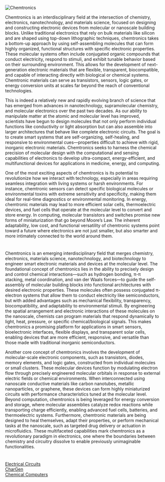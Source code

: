 ![Chemtronics](https://github.com/user-attachments/assets/ac73f1a0-808b-4b5b-8014-cf1128859618)

Chemtronics is an interdisciplinary field at the intersection of chemistry, electronics, nanotechnology, and materials science, focused on designing and constructing electronic devices from molecular or nanoscale building blocks. Unlike traditional electronics that rely on bulk materials like silicon and are shaped using top-down lithographic techniques, chemtronics takes a bottom-up approach by using self-assembling molecules that can form highly organized, functional structures with specific electronic properties. These molecular systems often include conjugated organic compounds that conduct electricity, respond to stimuli, and exhibit tunable behavior based on their surrounding environment. This allows for the development of next-generation electronic materials that are flexible, transparent, biocompatible, and capable of interacting directly with biological or chemical systems. Chemtronic materials can serve as transistors, sensors, logic gates, or energy conversion units at scales far beyond the reach of conventional technologies.

This is indeed a relatively new and rapidly evolving branch of science that has emerged from advances in nanotechnology, supramolecular chemistry, and molecular electronics over the past two decades. As our ability to manipulate matter at the atomic and molecular level has improved, scientists have begun to design molecules that not only perform individual functions like conductivity or light absorption but can also assemble into larger architectures that behave like complete electronic circuits. The goal is to create smart systems that are self-organizing, self-healing, and responsive to environmental cues—properties difficult to achieve with rigid, inorganic electronic materials. Chemtronics seeks to harness the chemical precision of molecular design with the computational and sensing capabilities of electronics to develop ultra-compact, energy-efficient, and multifunctional devices for applications in medicine, energy, and computing.

One of the most exciting aspects of chemtronics is its potential to revolutionize how we interact with technology, especially in areas requiring seamless integration with living systems or harsh environments. For instance, chemtronic sensors can detect specific biological molecules or environmental toxins with extreme sensitivity and specificity, making them ideal for real-time diagnostics or environmental monitoring. In energy, chemtronic materials may lead to more efficient solar cells, thermoelectric devices, and fuel cells that operate at the molecular level to convert and store energy. In computing, molecular transistors and switches promise new forms of miniaturization that go beyond Moore’s Law. The inherent adaptability, low cost, and functional versatility of chemtronic systems point toward a future where electronics are not just smaller, but also smarter and more intimately connected to the world around them.

#

Chemtronics is an emerging interdisciplinary field that merges chemistry, electronics, materials science, nanotechnology, and biotechnology to engineer smart electronic materials and devices at the molecular level. The foundational concept of chemtronics lies in the ability to precisely design and control chemical interactions—such as hydrogen bonding, π-π stacking, metal coordination, and van der Waals forces—to guide the self-assembly of molecular building blocks into functional architectures with desired electronic properties. These molecules often possess conjugated π-electron systems that allow them to conduct electricity like semiconductors, but with added advantages such as mechanical flexibility, transparency, biocompatibility, and adaptability to environmental stimuli. By engineering the spatial arrangement and electronic interactions of these molecules on the nanoscale, chemists can program materials that respond dynamically to light, heat, pressure, or specific chemical/biological signals. This makes chemtronics a promising platform for applications in smart sensors, bioelectronic interfaces, flexible displays, and transparent solar cells, enabling devices that are more efficient, responsive, and versatile than those made with traditional inorganic semiconductors.

Another core concept of chemtronics involves the development of molecular-scale electronic components, such as transistors, diodes, memory elements, and logic gates, constructed from individual molecules or small clusters. These molecular devices function by modulating electron flow through precisely engineered molecular orbitals in response to external electric fields or chemical environments. When interconnected using nanoscale conductive materials like carbon nanotubes, metallic nanoparticles, or graphene, these devices can form highly miniaturized circuits with performance characteristics tuned at the molecular level. Beyond computation, chemtronics is being leveraged for energy conversion and storage, where molecular assemblies catalyze redox reactions while transporting charge efficiently, enabling advanced fuel cells, batteries, and thermoelectric systems. Furthermore, chemtronic materials are being designed to heal themselves, adapt their properties, or perform mechanical tasks at the nanoscale, such as targeted drug delivery or actuation in microfluidics. These multifaceted capabilities mark chemtronics as a revolutionary paradigm in electronics, one where the boundaries between chemistry and circuitry dissolve to enable previously unimaginable functionalities.

#

[Electrical Circuits](https://github.com/sourceduty/Electrical_Circuits)
<br>
[CharGen](https://github.com/sourceduty/CharGen)
<br>
[Chemical Computers](https://github.com/sourceduty/Chemical_Computers)
